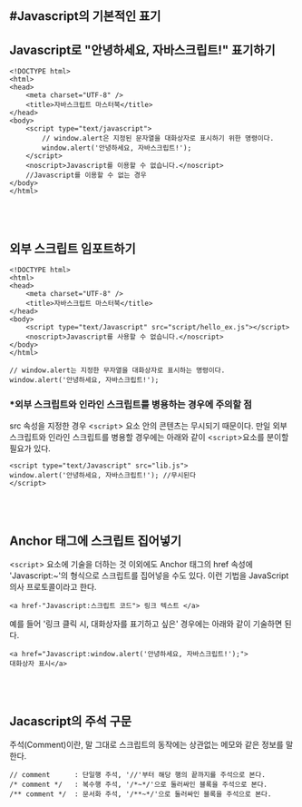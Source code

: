 #Javascript의 기본적인 표기
---



## Javascript로 "안녕하세요, 자바스크립트!" 표기하기
~~~
<!DOCTYPE html>
<html>
<head>
	<meta charset="UTF-8" />
	<title>자바스크립트 마스터북</title>
</head>
<body>
	<script type="text/javascript">
		// window.alert은 지정된 문자열을 대화상자로 표시하기 위한 명령이다.
		window.alert('안녕하세요, 자바스크립트!');
	</script>
	<noscript>Javascript를 이용할 수 없습니다.</noscript>
	//Javascript를 이용할 수 없는 경우
</body>
</html>
~~~
<br/><br/>
## 외부 스크립트 임포트하기

~~~
<!DOCTYPE html>
<html>
<head>
	<meta charset="UTF-8" />
	<title>자바스크립트 마스터북</title>
</head>
<body>
	<script type="text/Javascript" src="script/hello_ex.js"></script>
	<noscript>Javascript를 사용할 수 없습니다.</noscript>
</body>
</html>
~~~

~~~
// window.alert는 지정한 무자열을 대화상자로 표시하는 명령이다.
window.alert('안녕하세요, 자바스크립트!');
~~~


### *외부 스크립트와 인라인 스크립트를 병용하는 경우에 주의할 점
src 속성을 지정한 경우 <`script`> 요소 안의 콘텐츠는 무시되기 때문이다. 만일 외부 스크립트와 인라인 스크립트를 병용할 경우에는 아래와 같이 <`script`>요소를 분이할 필요가 있다.

~~~
<script type="text/Javascript" src="lib.js">
window.alert('안녕하세요, 자바스크립트!'); //무시된다
</script>
~~~
<br/><br/>
## Anchor 태그에 스크립트 집어넣기
<`script`> 요소에 기술을 더하는 것 이외에도 Anchor 태그의 href 속성에 'Javascript:~'의 형식으로 스크립트를 집어넣을 수도 있다. 이런 기법을 JavaScript 의사 프로토콜이라고 한다.

~~~
<a href-"Javascript:스크립트 코드"> 링크 텍스트 </a>
~~~

예를 들어 '링크 클릭 시, 대화상자를 표기하고 싶은' 경우에는 아래와 같이 기술하면 된다.

~~~
<a href="Javascript:window.alert('안녕하세요, 자바스크립트!');">
대화상자 표시</a>
~~~

<br/><br/>
## Jacascript의 주석 구문
주석(Comment)이란, 말 그대로 스크립트의 동작에는 상관없는 메모와 같은 정보를 말한다.

~~~
// comment 		: 단일행 주석, '//'부터 해당 행의 끝까지를 주석으로 본다.
/* comment */ 	: 복수행 주석, '/*~*/'으로 둘러싸인 블록을 주석으로 본다.
/** comment */ 	: 문서화 주석, '/**~*/'으로 둘러싸인 블록을 주석으로 본다.
~~~
